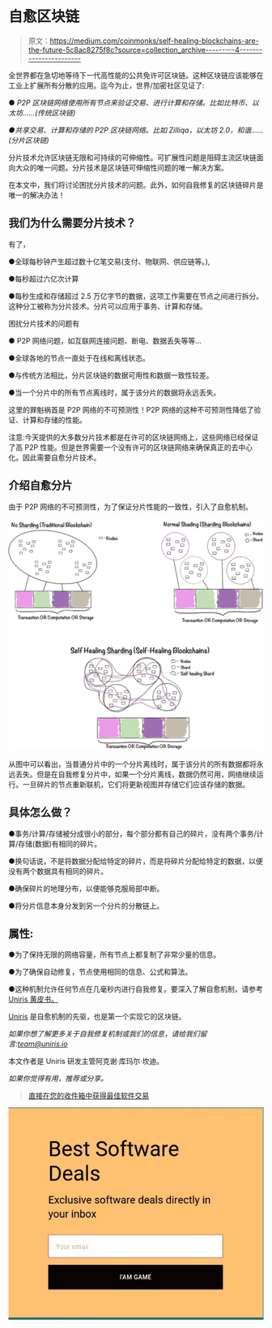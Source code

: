 # 自愈区块链

> 原文：<https://medium.com/coinmonks/self-healing-blockchains-are-the-future-5c8ac8275f8c?source=collection_archive---------4----------------------->

全世界都在急切地等待下一代高性能的公共免许可区块链。这种区块链应该能够在工业上扩展所有分散的应用。迄今为止，世界/加密社区见证了:

● *P2P 区块链网络使用所有节点来验证交易、进行计算和存储。比如比特币、以太坊……(传统区块链)*

*●共享交易、计算和存储的 P2P 区块链网络。比如 Zilliqa，以太坊 2.0，和谐……(分片区块链)*

分片技术允许区块链无限和可持续的可伸缩性。可扩展性问题是阻碍主流区块链面向大众的唯一问题。分片技术是区块链可伸缩性问题的唯一解决方案。

在本文中，我们将讨论困扰分片技术的问题。此外，如何自我修复的区块链碎片是唯一的解决办法！

## **我们为什么需要分片技术？**

有了，

●全球每秒钟产生超过数十亿笔交易(支付、物联网、供应链等。),

●每秒超过六亿次计算

●每秒生成和存储超过 2.5 万亿字节的数据，这项工作需要在节点之间进行拆分。这种分工被称为分片技术。分片可以应用于事务、计算和存储。

困扰分片技术的问题有

● P2P 网络问题，如互联网连接问题、断电、数据丢失等等…

●全球各地的节点一直处于在线和离线状态。

●与传统方法相比，分片区块链的数据可用性和数据一致性较差。

●当一个分片中的所有节点离线时，属于该分片的数据将永远丢失。

这里的罪魁祸首是 P2P 网络的不可预测性！P2P 网络的这种不可预测性降低了验证、计算和存储的性能。

注意:今天提供的大多数分片技术都是在许可的区块链网络上，这些网络已经保证了高 P2P 性能。但是世界需要一个没有许可的区块链网络来确保真正的去中心化。因此需要自愈分片技术。

## **介绍自愈分片**

由于 P2P 网络的不可预测性，为了保证分片性能的一致性，引入了自愈机制。

![](img/f38fd9e75392257741f1aa8cb1388ce2.png)

从图中可以看出，当普通分片中的一个分片离线时，属于该分片的所有数据都将永远丢失。但是在自我修复分片中，如果一个分片离线，数据仍然可用，网络继续运行。一旦碎片的节点重新联机，它们将更新视图并存储它们应该存储的数据。

## 具体怎么做？

●事务/计算/存储被分成很小的部分，每个部分都有自己的碎片，没有两个事务/计算/存储(数据)有相同的碎片。

●换句话说，不是将数据分配给特定的碎片，而是将碎片分配给特定的数据，以便没有两个数据具有相同的碎片。

●确保碎片的地理分布，以便能够克服局部中断。

●将分片信息本身分发到另一个分片的分散链上。

## 属性:

●为了保持无限的网络容量，所有节点上都复制了非常少量的信息。

●为了确保自动修复，节点使用相同的信息、公式和算法。

●这种机制允许任何节点在几毫秒内进行自我修复。要深入了解自愈机制，请参考 [Uniris 黄皮书。](https://uniris.io/assets/yellowpapers/UNIRIS-YellowPaper-Season1-Network.pdf)

[Uniris](https://uniris.io/) 是自愈机制的先驱，也是第一个实现它的区块链。

*如果你想了解更多关于自我修复机制或我们的信息，请给我们留言:team@uniris.io*

本文作者是 Uniris 研发主管阿克谢·库玛尔·坎迪。

*如果你觉得有用，推荐或分享。*

> [直接在您的收件箱中获得最佳软件交易](https://coincodecap.com/?utm_source=coinmonks)

[![](img/7c0b3dfdcbfea594cc0ae7d4f9bf6fcb.png)](https://coincodecap.com/?utm_source=coinmonks)